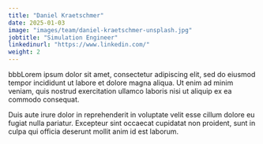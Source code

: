 ```yaml
---
title: "Daniel Kraetschmer"
date: 2025-01-03
image: "images/team/daniel-kraetschmer-unsplash.jpg"
jobtitle: "Simulation Engineer"
linkedinurl: "https://www.linkedin.com/"
weight: 2
---
```


bbbLorem ipsum dolor sit amet, consectetur adipiscing elit, sed do eiusmod tempor incididunt ut labore et dolore magna aliqua. Ut enim ad minim veniam, quis nostrud exercitation ullamco laboris nisi ut aliquip ex ea commodo consequat.

Duis aute irure dolor in reprehenderit in voluptate velit esse cillum dolore eu fugiat nulla pariatur. Excepteur sint occaecat cupidatat non proident, sunt in culpa qui officia deserunt mollit anim id est laborum.
